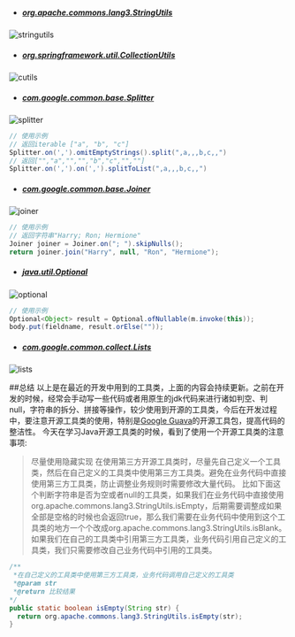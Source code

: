 
+ ##### [org.apache.commons.lang3.StringUtils](https://commons.apache.org/proper/commons-lang/javadocs/api-3.6/org/apache/commons/lang3/StringUtils.html)
![stringutils](http://yipingjian.top/pictures/stringutils.png)

+ ##### [org.springframework.util.CollectionUtils]()
![cutils](http://yipingjian.top/pictures/cutils.png)

+ ##### [com.google.common.base.Splitter](https://guava.dev/releases/23.0/api/docs/com/google/common/base/Splitter.html)
![splitter](http://yipingjian.top/pictures/splitter.png)
```java
// 使用示例
// 返回iterable ["a", "b", "c"]
Splitter.on(',').omitEmptyStrings().split(",a,,,b,c,,") 
// 返回["","a","","","b","c","",""]
Splitter.on(',').on(',').splitToList(",a,,,b,c,,")  
```

+ ##### [com.google.common.base.Joiner](https://guava.dev/releases/16.0/api/docs/com/google/common/base/Joiner.html)
![joiner](http://yipingjian.top/pictures/joiner.png)
```java
// 使用示例
// 返回字符串"Harry; Ron; Hermione"
Joiner joiner = Joiner.on("; ").skipNulls();
return joiner.join("Harry", null, "Ron", "Hermione");
```

+ ##### [java.util.Optional](https://docs.oracle.com/javase/8/docs/api/java/util/Optional.html)
![optional](http://yipingjian.top/pictures/optional.png)
```java
// 使用示例
Optional<Object> result = Optional.ofNullable(m.invoke(this));
body.put(fieldname, result.orElse(""));
```

+ ##### [com.google.common.collect.Lists](https://guava.dev/releases/22.0/api/docs/com/google/common/collect/Lists.html)
![lists](http://yipingjian.top/pictures/lists.png)

##总结
以上是在最近的开发中用到的工具类，上面的内容会持续更新。之前在开发的时候，经常会手动写一些代码或者用原生的jdk代码来进行诸如判空、判null，字符串的拆分、拼接等操作，较少使用到开源的工具类，今后在开发过程中，要注意开源工具类的使用，特别是[Google Guava](http://ifeve.com/google-guava/)的开源工具包，提高代码的整洁性。
今天在学习Java开源工具类的时候，看到了使用一个开源工具类的注意事项:
> 尽量使用隐藏实现
在使用第三方开源工具类时，尽量先自己定义一个工具类，然后在自己定义的工具类中使用第三方工具类。避免在业务代码中直接使用第三方工具类，防止调整业务规则时需要修改大量代码。
比如下面这个判断字符串是否为空或者null的工具类，如果我们在业务代码中直接使用org.apache.commons.lang3.StringUtils.isEmpty，后期需要调整成如果全部是空格的时候也会返回true，那么我们需要在业务代码中使用到这个工具类的地方一个个改成org.apache.commons.lang3.StringUtils.isBlank。如果我们在自己的工具类中引用第三方工具类，业务代码引用自己定义的工具类，我们只需要修改自己业务代码中引用的工具类。
```java
/**
 *在自己定义的工具类中使用第三方工具类，业务代码调用自己定义的工具类
 *@param str 
 *@return 比较结果
*/
public static boolean isEmpty(String str) {
  return org.apache.commons.lang3.StringUtils.isEmpty(str);
}
```